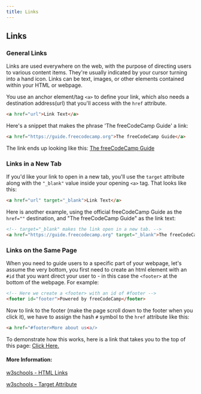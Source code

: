 ```yaml
---
title: Links
---
```

## Links
<!-- The article goes here, in GitHub-flavored Markdown. Feel free to add YouTube videos, images, and CodePen/JSBin embeds  -->
### <a id="link-top"></a> General Links
Links are used everywhere on the web, with the purpose of directing users to various content items. They're usually indicated by your cursor turning into a hand icon. Links can be text, images, or other elements contained within your HTML or webpage. 

You use an anchor element/tag ``<a>`` to define your link, which also needs a destination address(url) that you'll access with the ``href`` attribute.
```html
<a href="url">Link Text</a>
```
Here's a snippet that makes the phrase 'The freeCodeCamp Guide' a link:
```html
<a href="https://guide.freecodecamp.org">The freeCodeCamp Guide</a>
```
The link ends up looking like this: [The freeCodeCamp Guide](https://guide.freecodecamp.org)
### Links in a New Tab
If you'd like your link to open in a new tab, you'll use the ``target`` attribute along with the ``"_blank"`` 
value inside your opening ``<a>`` tag. That looks like this: 
```html 
<a href="url" target="_blank">Link Text</a>
```
Here is another example, using the official freeCodeCamp Guide as the ``href=""`` destination, and "The freeCodeCamp Guide" as the link text:
```html
<!-- target="_blank" makes the link open in a new tab. -->
<a href="https://guide.freecodecamp.org" target="_blank">The freeCodeCamp Guide</a>
```
### Links on the Same Page
When you need to guide users to a specific part of your webpage, let's assume the very bottom, you first need to create an html element with an ``#id`` that you want direct your user to - in this case the ``<footer>`` at the bottom of the webpage. For example:
```html
<!-- Here we create a <footer> with an id of #footer -->
<footer id="footer">Powered by freeCodeCamp</footer>
```
Now to link to the footer (make the page scroll down to the footer when you click it), we have to assign the hash ``#`` symbol to the ``href`` attribute like this:
```html
<a href="#footer>More about us<a/>
```
To demonstrate how this works, here is a link that takes you to the top of this page: <a href="#link-top">Click Here.</a> 

#### More Information:
<!-- Please add any articles you think might be helpful to read before writing the article -->
<a href="https://www.w3schools.com/html/html_links.asp" target="_blank">w3schools - HTML Links</a>

<a href="https://www.w3schools.com/tags/att_a_target.asp" target="_blank">w3schools - Target Attribute</a>